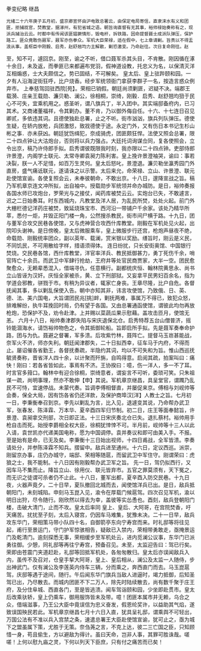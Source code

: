 拳变纪略
  继昌

    光绪二十六年庚子五月初，盛京卿宣怀由沪电致总署云，由保定电局寄信，直隶涞水有义和团匪，拒捕戕官，焚教堂，据涿州，有犯省城之语。朝旨询直督有无其事，裕帅禄始奏称有之，现派兵捕治云云。时都中有传闻该匪猖獗情形，毁电杆，拆铁路，因命提督聂士成派队弹压，保护路工。匪众竟敢伤聂军，聂军亦伤拳众。军机大臣荣禄，适在假中，七上章请剿。旨责以不得盂浪从事。盖枢臣中刚毅、启秀，赵舒翘均力主解散，剿恐激变。乃命赵往。次日复命刚往。赵
至，知不可，遽回京。刚至，谕之不听，借口聂军杀其头目，不肯散。刚因循在涿十余日，未及返，而拳匪已来都遍布党羽，假神道设教，托忠义为名，以保清灭洋互相煽惑，士大夫颇信之。势已固结，不可解矣。
    皇太后、皇上驻跸颐和园。一夕有人沿海淀街狂呼，比户烧香。经步军统领衙门拿获李群子一名，按造言惑众例弃市。
    上奉慈驾回驻西院[苑】。荣相已销假。朝廷尚须剿匪，迟疑不决。端郡王载漪、庄亲王载勋、濂贝勒、澜公，徐相桐，崇绮，刚毅．启秀、赵舒翘均狃于民心不可失，宜乘机用之。惑圣听，谓八旗兵丁，半入团中。其实端邸备府内，已习其术。又商诸董福祥，令其剿办。董不肯，乃以御外侮自任。十六、十七连日召见卿贰，多依违其词。且德使独赴总署，止之不听。街市汹汹，旗兵列队弹压。德使生疑，在轿内放枪，兵团激怒，致戕德使于途。永定门外，又有伤日本书记生杉山彬之事．亦未获凶。朝廷犹饬缉犯，奈成骑虎，团匪颇狂悍。法使又照会总署，限二十四点钟让大沽炮台，否则将以兵力强占。大廷托词询谋佥同，复各使照会，立令出京，稿乃许侍郎手拟。启秀谓彼既限我时刻，我亦限以二十四点钟。吏部侍郎许景澄，内阁学士联元、太常寺卿袁昶力陈利害。皇上挽许景澄袖哭，谕曰：事若决裂，朕一人不足惜，如百万生灵何。皇太后怒叱，景澄退。濂贝勒坐瀛秀园门外直房，盛气痛诋联元，遂请诛之以示警。太后来允，命荣禄、立山、许景澄、联元赴使馆宣谕。各使复照会云，未奉彼朝命，不敢出京。十八日，邃降宣战之旨。稿乃军机章京连文冲所拟，出自袖中。授载勋步军统领并命办城防。是日，裕帅奏报各国水师已攻炮台，罗荣光与之接仗，闻药库被焚云云。实炮台已失，不敢遽言，迟之二日始奏耳。时东西城内，凡教堂及洋人居，为乱民所焚，处处火起。前门外大栅栏德记洋药庄被焚，致延烧珠宝市、西河沿一带铺户千余家。该处乃精华所萃，悉付一炬，并毁正阳门楼一角，公然搜杀教民，街市间尸横于路。十九日，团与董军合攻交民巷各使馆，又与虎神营合攻西什库教堂。刚毅在军机处见火起，出院叩头谢神。是日傍晚，皇太后微服乘车，皇上微服步行还宫，枪炮声昼夜不绝，命载勋、刚毅统率团众，副以英年、载澜，赏米银以奖励。缮旨时，刚云是义民，不同饥民，不可用散给字样，措语须得体。
    连日纷扰，只长安街奥馆、中国银行焚烧。交民巷各馆，西什库教堂，洋官率洋兵、教民抵御甚力，勇丁死伤千余，哨官阵亡十余员。而武卫中军肆行抢劫，王府井等处官民商贾家，大半一空。团民愈聚愈众，无赖辈悉混入，借端寻仇，任意横行。副都统庆恒、翰林院黄思永、尚书立山皆诬为汉奸。庆恒全家被杀，黄、立下刑部狱。又妄拿平民男妇百余名，指为学道会邪教，骈戮于市。有稍为异议者，辄家亡身丧。王章尽隆，比户自危。各督抚闻其事，多以剿乱保使入告。朝中亦知其非，讳言攻使馆，乃致俄、日、英、德、法、美六国电，大旨谓团民兆[挑]衅，剿抚两难，事属万不得已，致犯众怒，排难解纷，执牛耳挽回时局，仍有望于各国。又由总署通函使馆，谓彼此均勿再放枪炮，恐保护不及，劝令赴津。上并赐以菜蔬瓜果示慰藉。盖攻击匝月，使馆无恙。
    六月十八日，裕帅奏津郡失陷与宋庆退保北仓。启秀特荐五台山僧普济，摇铃能涸海水，请饬裕帅物色之，令其抵御轮船。旨即启所手拟。先是聂军奏奉命护路，团与为仇。聂避之督署，军多溃。后攻紫竹林，聂阵亡。提督马玉岜甚能战，奈军火不济，师亦失利。朝廷闻津郡失，二十日拟西幸，征车马于内府，不得而止。屡诏催各省勤王，各督抚奏疏，半隐约其词，均以不可失和为旨。惟山西巡抚毓贤奏称，晋省洋人四十余，以计聚而歼旃，自鸣得意。启阅其疏，拍案叫曰：痛快！刚曰：若各省皆如此，事焉有不济。王协揆曰：噫，伤一洋人，多一不了耳。时言官多箝口。翰林中有迎合徐桐，崇绮意者，谓妄言不可听，委琐可笑。只朱祖谋一疏，尚明事理，然亦不敢伸【申】其说。军机章京继昌，具呈堂官，谓躅乃乱民不可恃，宜速停战。未蒙代奏。旨调李傅相督直，并屡促来京。傅相与刘岘帅等会奏，保全大局，因有饬各省仍还洋款，及保护商埠汉[洋】人教士之旨。七月初一日，李秉衡奉召到京。李先以剿乱为言，比入见，退遽变其说，乃命帮办武卫军，张春发、陈泽霖、万本华、夏辛酉四军归节制。初二日，庄王等面奉懿旨，许景澄、袁昶拿交刑部，次日即正法。十三日宋庆奏北仓已失。退扎蔡村。裕帅用手枪自击而死。始授李爵相全权大臣，徐桐犹悻悻不可。半月前，岘帅等十三人以此入请，袁世凯亦代递美国电称，愿为中国调停。袁并奏议和即可由美入手。不报。至是始有是命，已无及矣。李秉衡十三日始出视师，十四日甫战，全军皆溃。李奏请处分，并参陈泽霖不知兵。摺留中。敌兵进至通州。十六日，定议西巡。派崇，刚留京办事，庄仍办城守，端邸、荣相等随扈，而留武卫中军住守。刚谓荣曰：虎狼之士，我不能制。十八日因有刚毅帮办武卫军之旨。
    先一日，驾仍拟西行，又因车马不集而止。降旨立山、徐用仪、联元皆弃市。五官之罪莫须有，天下冤之，而无识之徒谓可杀者仍不止此。十八日，董军出都，夏辛酉入防交民巷。十九日夜，火器声竟夕。二十日早，夏队撤回北城而去，闻使馆洋兵已出。是日，敌兵抵朝阳门，未刻城陷。申刻马玉崑入见，渝令在厚载门候扈驾。四次召见军机，渝以明日出狩，尽令随行。刚欣然以得去为幸，盖彼等实怂恿也。酉刻，敌兵登朝阳门楼，击破大清门，止而不攻。皇太后率同
皇上、皇后、大阿哥，在宫院焚香，吁天痛苦。扰扰至子刻，太后入寝宫，仍因车马难集，犹豫未决。二十一日早，敌兵攻东华门，荣相策马带小队四十名，自御箭亭东向宁寿宫而来。时礼邸等将往见起，甫行至景运门，守门护军惊骇相告，疑敌已入禁内，荣相带勇敢走，亟掩景运门及乾清门。逾刻探悉无事，荣相缓步至军机处云，进内觅澜公议事，东华门已派勇往御。少憩，同礼邸等再往宁寿宫，预备召见。未至，太监迎告曰：驾已行矣。荣即由苍震门夹道赶赴，礼邸等回抵军机处，各匆匆散归。皇太后亦误闻敌兵入内，虽传不及召对，仓皇手挈大阿哥，皇上、皇后相从，澜公及太监一人随侍，步出神武门。仅有澜公及李莲英内侍车三辆，分而乘之，奔西直门而去。马玉崑扈驾，庆邸等遇于途间，随行。午后闻东华门旗兵当敌人进逼时，竭力抵御，后知圣驾已出，乃尽散去。而城内团匪不下二万人，除先时陆续散去，尚有数千聚于庄王府，及分住阜城、西直各门，至是皆逃溃。闻车驾诣颐和园，少坐即赴贯市。皇太后改乘驮轿，皇上仍乘车，御用服饰皆未及带。噫！团匪本属市井无赖，乌合之众，借端滋事，乃王公大臣中竟误信为忠义奋发，假恩纶奖许，以益助其气焰，遂致误国殃民若此。军机章京继昌七月十六日入直，犹具呈礼邸，谓乘舆不可轻出，万国公法有不准以兵入宫禁之条，速遣总署王大臣赴使馆宣谕，犹可止之，亟为城下之盟虽属下策，尤胜于无策。奈刍荛之言，不克上达，彼二三亡国之臣，只知顾惜一身，苟且偷生，方以避敌为得计。虽曰天命，岂非人事，其罪可胜诛哉。嗟嗟！上何以慰九庙之灵，下何以列天下臣庶，只有付之痛苦而已矣！
